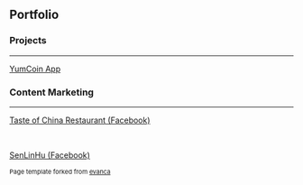 ## Portfolio

### Projects
---
[YumCoin App](/pdf/sample_presentation.pdf)
<img src="">

### Content Marketing

---

<a href="./pdf/toc_facebook_content.pdf">Taste of China Restaurant (Facebook)</a>

<br>

<a href="./pdf/slh_facebook_content.pdf">SenLinHu (Facebook)</a>

<p style="font-size:11px">Page template forked from <a href="https://github.com/evanca/quick-portfolio">evanca</a></p>
<!-- Remove above link if you don't want to attibute -->
